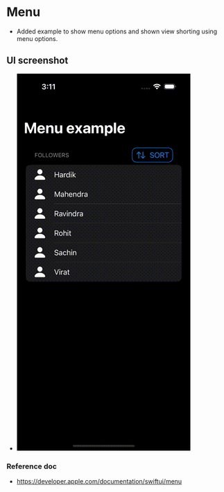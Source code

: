 #  Menu

- Added example to show menu options and shown view shorting using menu options.

## UI screenshot
- ![MenuExample](./MenuExample.gif)

### Reference doc
- https://developer.apple.com/documentation/swiftui/menu

